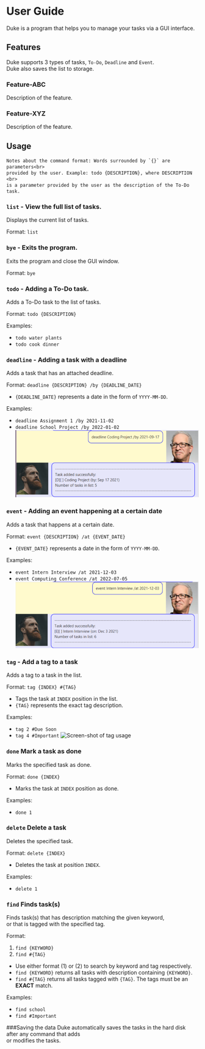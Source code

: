 # User Guide
Duke is a program that helps you to manage your tasks via a GUI interface.

## Features 
Duke supports 3 types of tasks, `To-Do`, `Deadline` and `Event`.
<br>
Duke also saves the list to storage.
### Feature-ABC

Description of the feature.

### Feature-XYZ

Description of the feature.

## Usage
````
Notes about the command format: Words surrounded by `{}` are parameters<br>
provided by the user. Example: todo {DESCRIPTION}, where DESCRIPTION <br>
is a parameter provided by the user as the description of the To-Do task.
````
### `list` - View the full list of tasks.

Displays the current list of tasks.

Format: `list`

### `bye` - Exits the program.

Exits the program and close the GUI window.

Format: `bye`

### `todo` - Adding a To-Do task.

Adds a To-Do task to the list of tasks.

Format: `todo {DESCRIPTION}`

Examples:
- `todo water plants`
- `todo cook dinner`

### `deadline` - Adding a task with a deadline

Adds a task that has an attached deadline.

Format: `deadline {DESCRIPTION} /by {DEADLINE_DATE}`

- `{DEADLINE_DATE}` represents a date in the form of `YYYY-MM-DD`.

Examples:
- `deadline Assignment 1 /by 2021-11-02`
- `deadline School Project /by 2022-01-02`
![Screen-shot of deadline usage](images/deadline.png)

### `event` - Adding an event happening at a certain date

Adds a task that happens at a certain date.

Format: `event {DESCRIPTION} /at {EVENT_DATE}`

- `{EVENT_DATE}` represents a date in the form of `YYYY-MM-DD`.

Examples:
- `event Intern Interview /at 2021-12-03`
- `event Computing Conference /at 2022-07-05`
![Screen-shot of event usage](images/event.png)

### `tag` - Add a tag to a task

Adds a tag to a task in the list.

Format: `tag {INDEX} #{TAG}`
- Tags the task at `INDEX` position in the list.
- `{TAG}` represents the exact tag description.

Examples:
- `tag 2 #Due Soon`
- `tag 4 #Important`
  ![Screen-shot of tag usage](tag/event.png)

### `done` Mark a task as done

Marks the specified task as done.

Format: `done {INDEX}`
- Marks the task at `INDEX` position as done.

Examples: 
- `done 1`

### `delete` Delete a task

Deletes the specified task.

Format: `delete {INDEX}`
- Deletes the task at position `INDEX`.

Examples:
- `delete 1`

### `find` Finds task(s)

Finds task(s) that has description matching the given keyword,<br>
or that is tagged with the specified tag.

Format: 
1. `find {KEYWORD}`
2. `find #{TAG}`
- Use either format (1) or (2) to search by keyword and tag respectively.
- `find {KEYWORD}` returns all tasks with description containing `{KEYWORD}`.
- `find #{TAG}` returns all tasks tagged with `{TAG}`. The tags must be an **EXACT** match.

Examples:
- `find school`
- `find #Important`


###Saving the data
Duke automatically saves the tasks in the hard disk after any command that adds <br>
or modifies the tasks.

